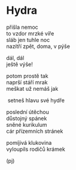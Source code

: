 Hydra
=====
  
přišla nemoc  
to vzdor mrzké víře  
sláb jen tuhle noc  
nazítří zpět, doma, v pýše  

dál, dál  
ještě výše!  

potom prostě tak  
naprší stáří mrak  
meškat už nemáš jak  

&nbsp;setneš hlavu své hydře
  
poslední útěchou  
důstojný spánek  
sněné kurikulum  
cár přízemních stránek  
  
pomíjivá klukovina  
vyloupils rodičů krámek
  
(pj)  
  
